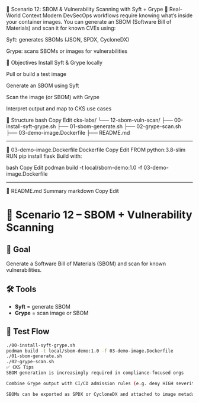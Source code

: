🧰 Scenario 12: SBOM & Vulnerability Scanning with Syft + Grype
📘 Real-World Context
Modern DevSecOps workflows require knowing what’s inside your container images. You can generate an SBOM (Software Bill of Materials) and scan it for known CVEs using:

Syft: generates SBOMs (JSON, SPDX, CycloneDX)

Grype: scans SBOMs or images for vulnerabilities

🎯 Objectives
Install Syft & Grype locally

Pull or build a test image

Generate an SBOM using Syft

Scan the image (or SBOM) with Grype

Interpret output and map to CKS use cases

📁 Structure
bash
Copy
Edit
cks-labs/
└── 12-sbom-vuln-scan/
    ├── 00-install-syft-grype.sh
    ├── 01-sbom-generate.sh
    ├── 02-grype-scan.sh
    ├── 03-demo-image.Dockerfile
    ├── README.md



---

🐳 03-demo-image.Dockerfile
Dockerfile
Copy
Edit
FROM python:3.8-slim
RUN pip install flask
Build with:

bash
Copy
Edit
podman build -t local/sbom-demo:1.0 -f 03-demo-image.Dockerfile

---

📘 README.md Summary
markdown
Copy
Edit
# 🧰 Scenario 12 – SBOM + Vulnerability Scanning

## 🎯 Goal
Generate a Software Bill of Materials (SBOM) and scan for known vulnerabilities.

## 🛠 Tools
- **Syft** = generate SBOM
- **Grype** = scan image or SBOM

## 🧪 Test Flow
```bash
./00-install-syft-grype.sh
podman build -t local/sbom-demo:1.0 -f 03-demo-image.Dockerfile
./01-sbom-generate.sh
./02-grype-scan.sh
✅ CKS Tips
SBOM generation is increasingly required in compliance-focused orgs

Combine Grype output with CI/CD admission rules (e.g. deny HIGH severity)

SBOMs can be exported as SPDX or CycloneDX and attached to image metadata